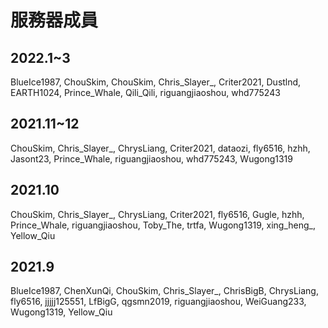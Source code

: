 # 服務器成員

## 2022.1\~3

BlueIce1987, ChouSkim, ChouSkim, Chris\_Slayer\_, Criter2021, Dustlnd, EARTH1024, Prince\_Whale, Qili\_Qili, riguangjiaoshou, whd775243

## 2021.11\~12

ChouSkim, Chris\_Slayer\_, ChrysLiang, Criter2021, dataozi, fly6516, hzhh, Jasont23, Prince\_Whale, riguangjiaoshou, whd775243, Wugong1319

## 2021.10

ChouSkim, Chris\_Slayer\_, ChrysLiang, Criter2021, fly6516, Gugle, hzhh, Prince\_Whale, riguangjiaoshou, Toby\_The, trtfa, Wugong1319, xing\_heng\_, Yellow\_Qiu

## 2021.9

BlueIce1987, ChenXunQi, ChouSkim, Chris\_Slayer\_, ChrisBigB, ChrysLiang, fly6516, jjjjj125551, LfBigG, qgsmn2019, riguangjiaoshou, WeiGuang233, Wugong1319, Yellow\_Qiu
